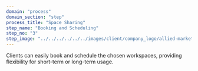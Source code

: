 ```yaml
---
domain: "process"
domain_section: "step"
process_title: "Space Sharing"
step_name: "Booking and Scheduling"
step_no: "3"
step_image: "../../../../../../images/client/company_logo/allied-marketing.png"
---
```


Clients can easily book and schedule the chosen workspaces, providing flexibility for short-term or long-term usage.
